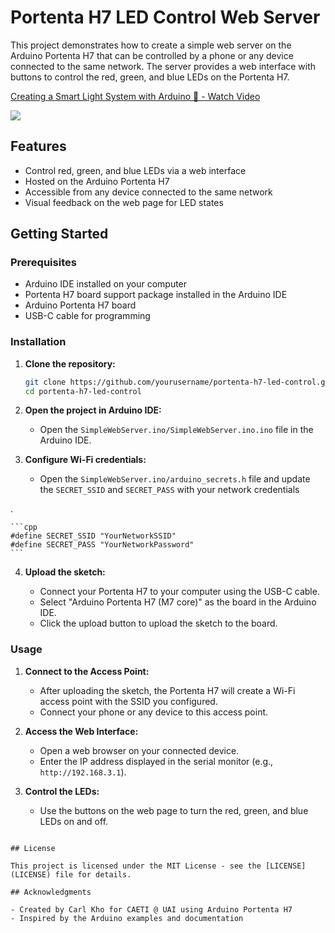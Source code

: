 # Portenta H7 LED Control Web Server

This project demonstrates how to create a simple web server on the Arduino Portenta H7 that can be controlled by a phone or any device connected to the same network. The server provides a web interface with buttons to control the red, green, and blue LEDs on the Portenta H7.

<div>
    <a href="https://www.loom.com/share/47d77f906d6f42489826bc7672efa580">
      <p>Creating a Smart Light System with Arduino 🌟 - Watch Video</p>
    </a>
    <a href="https://www.loom.com/share/47d77f906d6f42489826bc7672efa580">
      <img style="max-width:300px;" src="https://cdn.loom.com/sessions/thumbnails/47d77f906d6f42489826bc7672efa580-0e568d21de81c397-full-play.gif">
    </a>
  </div>

## Features

- Control red, green, and blue LEDs via a web interface
- Hosted on the Arduino Portenta H7
- Accessible from any device connected to the same network
- Visual feedback on the web page for LED states

## Getting Started

### Prerequisites

- Arduino IDE installed on your computer
- Portenta H7 board support package installed in the Arduino IDE
- Arduino Portenta H7 board
- USB-C cable for programming

### Installation

1. **Clone the repository:**

    ```sh
    git clone https://github.com/yourusername/portenta-h7-led-control.git
    cd portenta-h7-led-control
    ```

2. **Open the project in Arduino IDE:**

    - Open the `SimpleWebServer.ino/SimpleWebServer.ino.ino` file in the Arduino IDE.

3. **Configure Wi-Fi credentials:**

    - Open the `SimpleWebServer.ino/arduino_secrets.h` file and update the `SECRET_SSID` and `SECRET_PASS` with your network credentials

.



    ```cpp
    #define SECRET_SSID "YourNetworkSSID"
    #define SECRET_PASS "YourNetworkPassword"
    ```

4. **Upload the sketch:**

    - Connect your Portenta H7 to your computer using the USB-C cable.
    - Select "Arduino Portenta H7 (M7 core)" as the board in the Arduino IDE.
    - Click the upload button to upload the sketch to the board.

### Usage

1. **Connect to the Access Point:**

    - After uploading the sketch, the Portenta H7 will create a Wi-Fi access point with the SSID you configured.
    - Connect your phone or any device to this access point.

2. **Access the Web Interface:**

    - Open a web browser on your connected device.
    - Enter the IP address displayed in the serial monitor (e.g., `http://192.168.3.1`).

3. **Control the LEDs:**

    - Use the buttons on the web page to turn the red, green, and blue LEDs on and off.


```

## License

This project is licensed under the MIT License - see the [LICENSE](LICENSE) file for details.

## Acknowledgments

- Created by Carl Kho for CAETI @ UAI using Arduino Portenta H7
- Inspired by the Arduino examples and documentation
